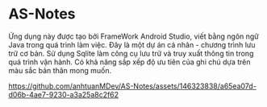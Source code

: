 # AS-Notes
Ứng dụng này được tạo bởi FrameWork Android Studio, viết bằng ngôn ngữ Java trong quá trình làm việc.  Đây là một dự án cá nhân - chương trình lưu trữ cơ bản. Sử dụng Sqlite làm công cụ lưu trữ và truy xuất thông tin trong quá trình vận hành. Có khả năng sắp xếp độ ưu tiên của ghi chú dựa trên màu sắc bản thân mong muốn.


https://github.com/anhtuanMDev/AS-Notes/assets/146323838/a65ea07d-d06b-4ae7-9230-a3a25a8c2f62

